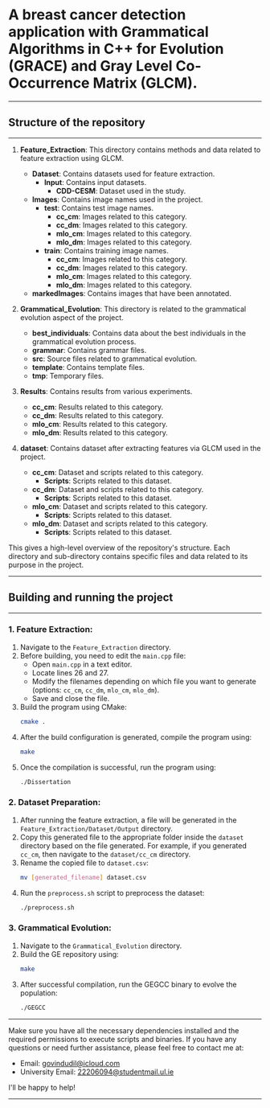 # A breast cancer detection application with Grammatical Algorithms in C++ for Evolution (GRACE) and Gray Level Co-Occurrence Matrix (GLCM).

---
## Structure of the repository
---

1. **Feature_Extraction**: This directory contains methods and data related to feature extraction using GLCM.
   - **Dataset**: Contains datasets used for feature extraction.
     - **Input**: Contains input datasets.
       - **CDD-CESM**: Dataset used in the study.
   - **Images**: Contains image names used in the project.
     - **test**: Contains test image names.
       - **cc_cm**: Images related to this category.
       - **cc_dm**: Images related to this category.
       - **mlo_cm**: Images related to this category.
       - **mlo_dm**: Images related to this category.
     - **train**: Contains training image names.
       - **cc_cm**: Images related to this category.
       - **cc_dm**: Images related to this category.
       - **mlo_cm**: Images related to this category.
       - **mlo_dm**: Images related to this category.
   - **markedImages**: Contains images that have been annotated.

2. **Grammatical_Evolution**: This directory is related to the grammatical evolution aspect of the project.
   - **best_individuals**: Contains data about the best individuals in the grammatical evolution process.
   - **grammar**: Contains grammar files.
   - **src**: Source files related to grammatical evolution.
   - **template**: Contains template files.
   - **tmp**: Temporary files.

3. **Results**: Contains results from various experiments.
   - **cc_cm**: Results related to this category.
   - **cc_dm**: Results related to this category.
   - **mlo_cm**: Results related to this category.
   - **mlo_dm**: Results related to this category.

4. **dataset**: Contains dataset after extracting features via GLCM used in the project.
   - **cc_cm**: Dataset and scripts related to this category.
     - **Scripts**: Scripts related to this dataset.
   - **cc_dm**: Dataset and scripts related to this category.
     - **Scripts**: Scripts related to this dataset.
   - **mlo_cm**: Dataset and scripts related to this category.
     - **Scripts**: Scripts related to this dataset.
   - **mlo_dm**: Dataset and scripts related to this category.
     - **Scripts**: Scripts related to this dataset.

This gives a high-level overview of the repository's structure. Each directory and sub-directory contains specific files and data related to its purpose in the project.



---
## Building and running the project
---

### 1. Feature Extraction:
1. Navigate to the `Feature_Extraction` directory.
2. Before building, you need to edit the `main.cpp` file:
   - Open `main.cpp` in a text editor.
   - Locate lines 26 and 27.
   - Modify the filenames depending on which file you want to generate (options: `cc_cm`, `cc_dm`, `mlo_cm`, `mlo_dm`).
   - Save and close the file.
3. Build the program using CMake:
   ```bash
   cmake .
   ```
4. After the build configuration is generated, compile the program using:
   ```bash
   make
   ```
5. Once the compilation is successful, run the program using:
   ```bash
   ./Dissertation
   ```

### 2. Dataset Preparation:
1. After running the feature extraction, a file will be generated in the `Feature_Extraction/Dataset/Output` directory.
2. Copy this generated file to the appropriate folder inside the `dataset` directory based on the file generated. For example, if you generated `cc_cm`, then navigate to the `dataset/cc_cm` directory.
3. Rename the copied file to `dataset.csv`:
   ```bash
   mv [generated_filename] dataset.csv
   ```
4. Run the `preprocess.sh` script to preprocess the dataset:
   ```bash
   ./preprocess.sh
   ```

### 3. Grammatical Evolution:
1. Navigate to the `Grammatical_Evolution` directory.
2. Build the GE repository using:
   ```bash
   make
   ```
3. After successful compilation, run the GEGCC binary to evolve the population:
   ```bash
   ./GEGCC
   ```

---
Make sure you have all the necessary dependencies installed and the required permissions to execute scripts and binaries. 
If you have any questions or need further assistance, please feel free to contact me at:
- Email: [govindudil@icloud.com](mailto:govindudil@icloud.com)
- University Email: [22206094@studentmail.ul.ie](mailto:22206094@studentmail.ul.ie)

I'll be happy to help!

---